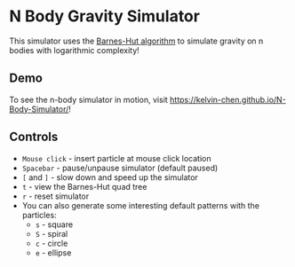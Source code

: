 # N Body Gravity Simulator

This simulator uses the [Barnes-Hut algorithm](https://en.wikipedia.org/wiki/Barnes%E2%80%93Hut_simulation) to simulate gravity
on n bodies with logarithmic complexity!

## Demo

To see the n-body simulator in motion, visit https://kelvin-chen.github.io/N-Body-Simulator/!

## Controls

* `Mouse click` - insert particle at mouse click location
* `Spacebar` - pause/unpause simulator (default paused)
* `[` and `]` - slow down and speed up the simulator
* `t` - view the Barnes-Hut quad tree
* `r` - reset simulator
* You can also generate some interesting default patterns with the particles:
  * `s` - square
  * `S` - spiral
  * `c` - circle
  * `e` - ellipse
